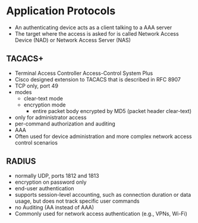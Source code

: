 # Application Protocols

- An authenticating device acts as a client talking to a AAA server
- The target where the access is asked for is called Network Access Device (NAD) or Network Access Server (NAS)

## TACACS+
- Terminal Access Controller Access-Control System Plus
- Cisco designed extension to TACACS that is described in RFC 8907
- TCP only, port 49
- modes
    - clear-text mode
    - encryption mode
        - entire packet body encrypted by MD5 (packet header clear-text)
- only for administrator access
- per-command authorization and auditing
- AAA
- Often used for device administration and more complex network access control scenarios

## RADIUS
- normally UDP, ports 1812 and 1813
- encryption on password only
- end-user authentication
- supports session-level accounting, such as connection duration or data usage, but does not track specific user commands
- no Auditing (AA instead of AAA)
- Commonly used for network access authentication (e.g., VPNs, Wi-Fi)
